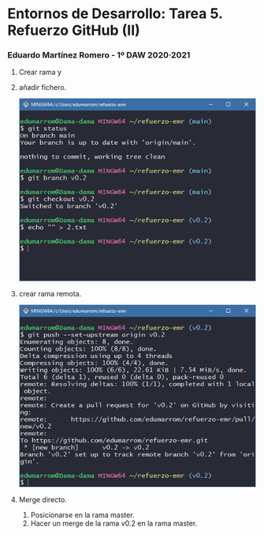# Entornos de Desarrollo: Tarea 5. Refuerzo GitHub (II)
### Eduardo Martínez Romero - 1º DAW 2020·2021

1. Crear rama y
2. añadir fichero.

    ![1. Creando repo desde GitHub](images/rama.png)

3. crear rama remota.

    ![1. Creando repo desde GitHub](images/push_rama.png)

4. Merge directo.
    1. Posicionarse en la rama master.
    2. Hacer un merge de la rama v0.2 en la rama master.
